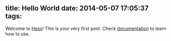 title: Hello World
date: 2014-05-07 17:05:37
tags:
---

Welcome to [Hexo](http://hexo.io)! This is your very first post. Check [documentation](http://hexo.io/docs) to learn how to use.
